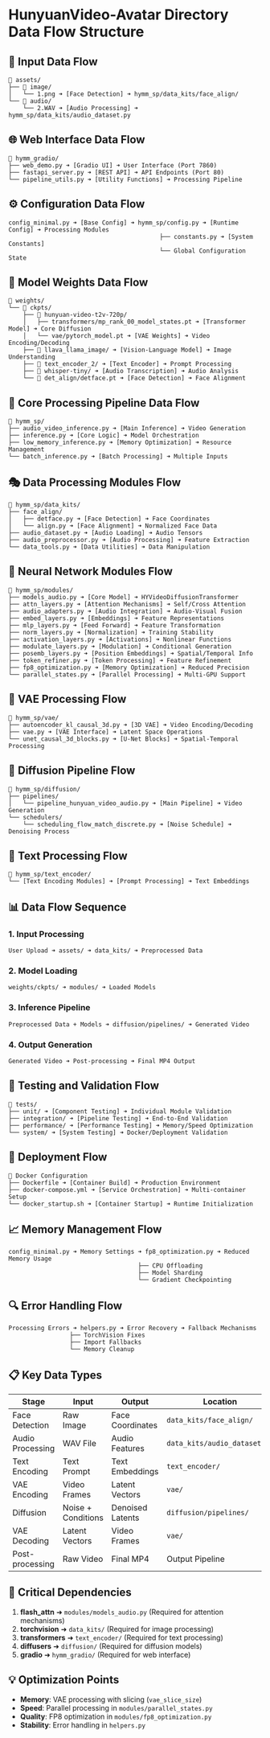 # HunyuanVideo-Avatar Directory Data Flow Structure

## 📁 **Input Data Flow**
```
📂 assets/
├── 📂 image/
│   └── 1.png ➜ [Face Detection] ➜ hymm_sp/data_kits/face_align/
└── 📂 audio/
    └── 2.WAV ➜ [Audio Processing] ➜ hymm_sp/data_kits/audio_dataset.py
```

## 🌐 **Web Interface Data Flow**
```
📂 hymm_gradio/
├── web_demo.py ➜ [Gradio UI] ➜ User Interface (Port 7860)
├── fastapi_server.py ➜ [REST API] ➜ API Endpoints (Port 80)
└── pipeline_utils.py ➜ [Utility Functions] ➜ Processing Pipeline
```

## ⚙️ **Configuration Data Flow**
```
config_minimal.py ➜ [Base Config] ➜ hymm_sp/config.py ➜ [Runtime Config] ➜ Processing Modules
                                          ├── constants.py ➜ [System Constants]
                                          └── Global Configuration State
```

## 🧠 **Model Weights Data Flow**
```
📂 weights/
└── 📂 ckpts/
    ├── 📂 hunyuan-video-t2v-720p/
    │   ├── transformers/mp_rank_00_model_states.pt ➜ [Transformer Model] ➜ Core Diffusion
    │   └── vae/pytorch_model.pt ➜ [VAE Weights] ➜ Video Encoding/Decoding
    ├── 📂 llava_llama_image/ ➜ [Vision-Language Model] ➜ Image Understanding
    ├── 📂 text_encoder_2/ ➜ [Text Encoder] ➜ Prompt Processing
    ├── 📂 whisper-tiny/ ➜ [Audio Transcription] ➜ Audio Analysis
    └── 📂 det_align/detface.pt ➜ [Face Detection] ➜ Face Alignment
```

## 🔄 **Core Processing Pipeline Data Flow**
```
📂 hymm_sp/
├── audio_video_inference.py ➜ [Main Inference] ➜ Video Generation
├── inference.py ➜ [Core Logic] ➜ Model Orchestration
├── low_memory_inference.py ➜ [Memory Optimization] ➜ Resource Management
└── batch_inference.py ➜ [Batch Processing] ➜ Multiple Inputs
```

## 🎭 **Data Processing Modules Flow**
```
📂 hymm_sp/data_kits/
├── face_align/
│   ├── detface.py ➜ [Face Detection] ➜ Face Coordinates
│   └── align.py ➜ [Face Alignment] ➜ Normalized Face Data
├── audio_dataset.py ➜ [Audio Loading] ➜ Audio Tensors
├── audio_preprocessor.py ➜ [Audio Processing] ➜ Feature Extraction
└── data_tools.py ➜ [Data Utilities] ➜ Data Manipulation
```

## 🧬 **Neural Network Modules Flow**
```
📂 hymm_sp/modules/
├── models_audio.py ➜ [Core Model] ➜ HYVideoDiffusionTransformer
├── attn_layers.py ➜ [Attention Mechanisms] ➜ Self/Cross Attention
├── audio_adapters.py ➜ [Audio Integration] ➜ Audio-Visual Fusion
├── embed_layers.py ➜ [Embeddings] ➜ Feature Representations
├── mlp_layers.py ➜ [Feed Forward] ➜ Feature Transformation
├── norm_layers.py ➜ [Normalization] ➜ Training Stability
├── activation_layers.py ➜ [Activations] ➜ Nonlinear Functions
├── modulate_layers.py ➜ [Modulation] ➜ Conditional Generation
├── posemb_layers.py ➜ [Position Embeddings] ➜ Spatial/Temporal Info
├── token_refiner.py ➜ [Token Processing] ➜ Feature Refinement
├── fp8_optimization.py ➜ [Memory Optimization] ➜ Reduced Precision
└── parallel_states.py ➜ [Parallel Processing] ➜ Multi-GPU Support
```

## 🎨 **VAE Processing Flow**
```
📂 hymm_sp/vae/
├── autoencoder_kl_causal_3d.py ➜ [3D VAE] ➜ Video Encoding/Decoding
├── vae.py ➜ [VAE Interface] ➜ Latent Space Operations
└── unet_causal_3d_blocks.py ➜ [U-Net Blocks] ➜ Spatial-Temporal Processing
```

## 🌊 **Diffusion Pipeline Flow**
```
📂 hymm_sp/diffusion/
├── pipelines/
│   └── pipeline_hunyuan_video_audio.py ➜ [Main Pipeline] ➜ Video Generation
└── schedulers/
    └── scheduling_flow_match_discrete.py ➜ [Noise Schedule] ➜ Denoising Process
```

## 📝 **Text Processing Flow**
```
📂 hymm_sp/text_encoder/
└── [Text Encoding Modules] ➜ [Prompt Processing] ➜ Text Embeddings
```

## 📊 **Data Flow Sequence**

### **1. Input Processing**
```
User Upload ➜ assets/ ➜ data_kits/ ➜ Preprocessed Data
```

### **2. Model Loading**
```
weights/ckpts/ ➜ modules/ ➜ Loaded Models
```

### **3. Inference Pipeline**
```
Preprocessed Data + Models ➜ diffusion/pipelines/ ➜ Generated Video
```

### **4. Output Generation**
```
Generated Video ➜ Post-processing ➜ Final MP4 Output
```

## 🔧 **Testing and Validation Flow**
```
📂 tests/
├── unit/ ➜ [Component Testing] ➜ Individual Module Validation
├── integration/ ➜ [Pipeline Testing] ➜ End-to-End Validation
├── performance/ ➜ [Performance Testing] ➜ Memory/Speed Optimization
└── system/ ➜ [System Testing] ➜ Docker/Deployment Validation
```

## 🚀 **Deployment Flow**
```
📂 Docker Configuration
├── Dockerfile ➜ [Container Build] ➜ Production Environment
├── docker-compose.yml ➜ [Service Orchestration] ➜ Multi-container Setup
└── docker_startup.sh ➜ [Container Startup] ➜ Runtime Initialization
```

## 📈 **Memory Management Flow**
```
config_minimal.py ➜ Memory Settings ➜ fp8_optimization.py ➜ Reduced Memory Usage
                                    ├── CPU Offloading
                                    ├── Model Sharding
                                    └── Gradient Checkpointing
```

## 🔍 **Error Handling Flow**
```
Processing Errors ➜ helpers.py ➜ Error Recovery ➜ Fallback Mechanisms
                 ├── TorchVision Fixes
                 ├── Import Fallbacks
                 └── Memory Cleanup
```

## 📋 **Key Data Types**

| **Stage** | **Input** | **Output** | **Location** |
|-----------|-----------|------------|--------------|
| Face Detection | Raw Image | Face Coordinates | `data_kits/face_align/` |
| Audio Processing | WAV File | Audio Features | `data_kits/audio_dataset.py` |
| Text Encoding | Text Prompt | Text Embeddings | `text_encoder/` |
| VAE Encoding | Video Frames | Latent Vectors | `vae/` |
| Diffusion | Noise + Conditions | Denoised Latents | `diffusion/pipelines/` |
| VAE Decoding | Latent Vectors | Video Frames | `vae/` |
| Post-processing | Raw Video | Final MP4 | Output Pipeline |

## 🎯 **Critical Dependencies**

1. **flash_attn** ➜ `modules/models_audio.py` (Required for attention mechanisms)
2. **torchvision** ➜ `data_kits/` (Required for image processing)
3. **transformers** ➜ `text_encoder/` (Required for text processing)
4. **diffusers** ➜ `diffusion/` (Required for diffusion models)
5. **gradio** ➜ `hymm_gradio/` (Required for web interface)

## 💡 **Optimization Points**

- **Memory**: VAE processing with slicing (`vae_slice_size`)
- **Speed**: Parallel processing in `modules/parallel_states.py`
- **Quality**: FP8 optimization in `modules/fp8_optimization.py`
- **Stability**: Error handling in `helpers.py`